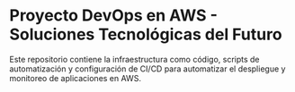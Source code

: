 # Proyecto DevOps en AWS - Soluciones Tecnológicas del Futuro

Este repositorio contiene la infraestructura como código, scripts de automatización y configuración de CI/CD para automatizar el despliegue y monitoreo de aplicaciones en AWS.

